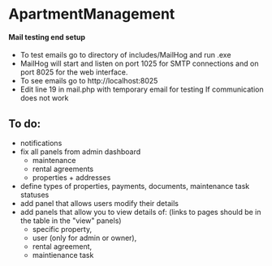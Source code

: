 ﻿# ApartmentManagement

#### Mail testing end setup

- To test emails go to directory of includes/MailHog and run .exe
- MailHog will start and listen on port 1025 for SMTP connections and on port 8025 for the web interface.
- To see emails go to http://localhost:8025
- Edit line 19 in mail.php with temporary email for testing If communication does not work


## To do:

- notifications
- fix all panels from admin dashboard
  - maintenance
  - rental agreements
  - properties + addresses
- define types of properties, payments, documents, maintenance task statuses
- add panel that allows users modify their details
- add panels that allow you to view details of: (links to pages should be in the table in the "view" panels)
  - specific property,
  - user (only for admin or owner),
  - rental agreement,
  - maintienance task
